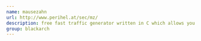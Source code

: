 ```yaml
---
name: mausezahn
url: http://www.perihel.at/sec/mz/
description: free fast traffic generator written in C which allows you to send nearly every possible and impossible packet. URL : http://www.perihel.at/sec/mz/ Groups : blackarch blackarch-dos blackarch-networking
group: blackarch
---
```

